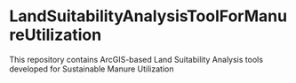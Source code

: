 # LandSuitabilityAnalysisToolForManureUtilization
This repository contains ArcGIS-based Land Suitability Analysis tools developed for Sustainable Manure Utilization
